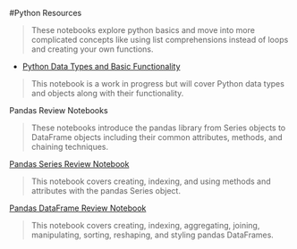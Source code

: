 #Python Resources

>These notebooks explore python basics and move into more complicated concepts like using list comprehensions instead of loops and creating your own functions.

- [Python Data Types and Basic Functionality](https://ds-review-hub.github.io/python_dt_review_notebook)

>This notebook is a work in progress but will cover Python data types and objects along with their functionality.

Pandas Review Notebooks

>These notebooks introduce the pandas library from Series objects to DataFrame objects including their common attributes, methods, and chaining techniques.

[Pandas Series Review Notebook](https://ds-review-hub.github.io/pandas_series_review)

>This notebook covers creating, indexing, and using methods and attributes with the pandas Series object.

[Pandas DataFrame Review Notebook](https://ds-review-hub.github.io/pandas_dataframes_review)

>This notebook covers creating, indexing, aggregating, joining, manipulating, sorting, reshaping, and styling pandas DataFrames.